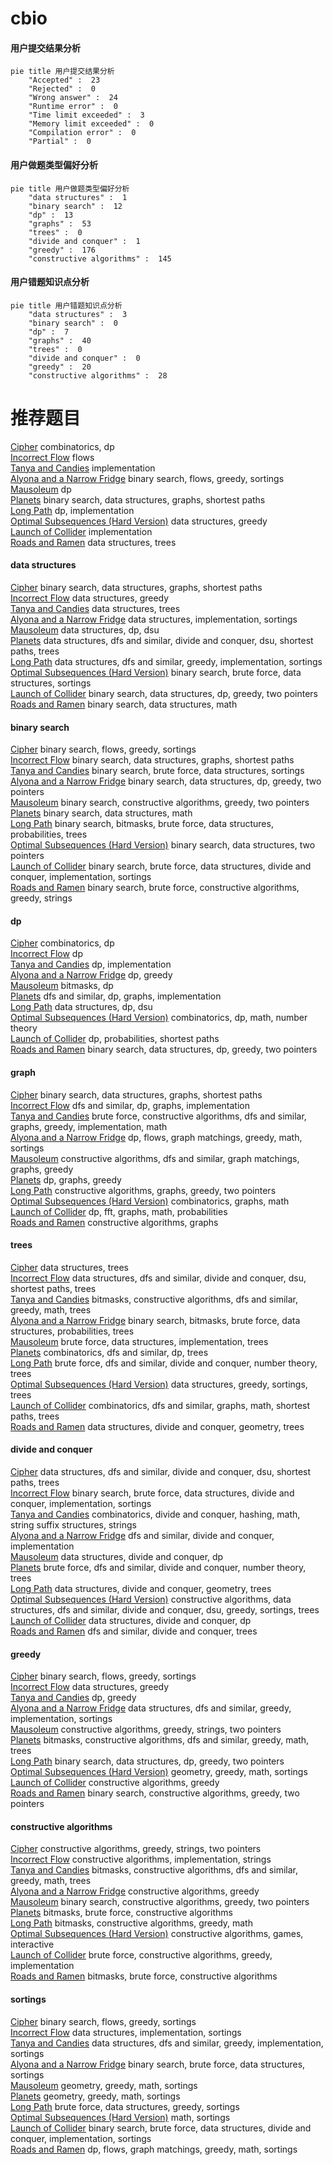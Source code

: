 # cbio
<!-- tabs:start -->
#### **用户提交结果分析**

```mermaid
pie title 用户提交结果分析
    "Accepted" :  23
    "Rejected" :  0
    "Wrong answer" :  24
    "Runtime error" :  0
    "Time limit exceeded" :  3
    "Memory limit exceeded" :  0
    "Compilation error" :  0
    "Partial" :  0
```
#### **用户做题类型偏好分析**

```mermaid
pie title 用户做题类型偏好分析
    "data structures" :  1
    "binary search" :  12
    "dp" :  13
    "graphs" :  53
    "trees" :  0
    "divide and conquer" :  1
    "greedy" :  176
    "constructive algorithms" :  145
```
#### **用户错题知识点分析**

```mermaid
pie title 用户错题知识点分析
    "data structures" :  3
    "binary search" :  0
    "dp" :  7
    "graphs" :  40
    "trees" :  0
    "divide and conquer" :  0
    "greedy" :  20
    "constructive algorithms" :  28
```
<!-- tabs:end -->
# 推荐题目
[Cipher](http://codeforces.com/problemset/problem/156/C)		combinatorics,
                        dp		  
[Incorrect Flow](http://codeforces.com/problemset/problem/708/D)		flows		  
[Tanya and Candies](http://codeforces.com/problemset/problem/1118/B)		implementation		  
[Alyona and a Narrow Fridge](http://codeforces.com/problemset/problem/1119/B)		binary search,
                        flows,
                        greedy,
                        sortings		  
[Mausoleum](http://codeforces.com/problemset/problem/567/F)		dp		  
[Planets](http://codeforces.com/problemset/problem/229/B)		binary search,
                        data structures,
                        graphs,
                        shortest paths		  
[Long Path](http://codeforces.com/problemset/problem/407/B)		dp,
                        implementation		  
[Optimal Subsequences (Hard Version)](https://codeforces.com/contest/1262/problem/D2)		data structures,
                        greedy		  
[Launch of Collider](http://codeforces.com/problemset/problem/699/A)		implementation		  
[Roads and Ramen](https://codeforces.com/contest/1434/problem/D)		data structures,
                        trees		  
<!-- tabs:start -->
#### **data structures**
[Cipher](http://codeforces.com/problemset/problem/229/B)		binary search,
                        data structures,
                        graphs,
                        shortest paths		  
[Incorrect Flow](https://codeforces.com/contest/1262/problem/D2)		data structures,
                        greedy		  
[Tanya and Candies](https://codeforces.com/contest/1434/problem/D)		data structures,
                        trees		  
[Alyona and a Narrow Fridge](http://codeforces.com/problemset/problem/15/D)		data structures,
                        implementation,
                        sortings		  
[Mausoleum](http://codeforces.com/problemset/problem/500/E)		data structures,
                        dp,
                        dsu		  
[Planets](http://codeforces.com/problemset/problem/936/E)		data structures,
                        dfs and similar,
                        divide and conquer,
                        dsu,
                        shortest paths,
                        trees		  
[Long Path](http://codeforces.com/problemset/problem/1369/E)		data structures,
                        dfs and similar,
                        greedy,
                        implementation,
                        sortings		  
[Optimal Subsequences (Hard Version)](https://codeforces.com/contest/1199/problem/D)		binary search,
                        brute force,
                        data structures,
                        sortings		  
[Launch of Collider](http://codeforces.com/problemset/problem/1492/C)		binary search,
                        data structures,
                        dp,
                        greedy,
                        two pointers		  
[Roads and Ramen](http://codeforces.com/problemset/problem/1490/G)		binary search,
                        data structures,
                        math		  
#### **binary search**
[Cipher](http://codeforces.com/problemset/problem/1119/B)		binary search,
                        flows,
                        greedy,
                        sortings		  
[Incorrect Flow](http://codeforces.com/problemset/problem/229/B)		binary search,
                        data structures,
                        graphs,
                        shortest paths		  
[Tanya and Candies](https://codeforces.com/contest/1199/problem/D)		binary search,
                        brute force,
                        data structures,
                        sortings		  
[Alyona and a Narrow Fridge](http://codeforces.com/problemset/problem/1492/C)		binary search,
                        data structures,
                        dp,
                        greedy,
                        two pointers		  
[Mausoleum](http://codeforces.com/problemset/problem/1463/D)		binary search,
                        constructive algorithms,
                        greedy,
                        two pointers		  
[Planets](http://codeforces.com/problemset/problem/1490/G)		binary search,
                        data structures,
                        math		  
[Long Path](http://codeforces.com/problemset/problem/1479/D)		binary search,
                        bitmasks,
                        brute force,
                        data structures,
                        probabilities,
                        trees		  
[Optimal Subsequences (Hard Version)](http://codeforces.com/problemset/problem/1436/E)		binary search,
                        data structures,
                        two pointers		  
[Launch of Collider](http://codeforces.com/problemset/problem/1461/D)		binary search,
                        brute force,
                        data structures,
                        divide and conquer,
                        implementation,
                        sortings		  
[Roads and Ramen](http://codeforces.com/problemset/problem/1493/C)		binary search,
                        brute force,
                        constructive algorithms,
                        greedy,
                        strings		  
#### **dp**
[Cipher](http://codeforces.com/problemset/problem/156/C)		combinatorics,
                        dp		  
[Incorrect Flow](http://codeforces.com/problemset/problem/567/F)		dp		  
[Tanya and Candies](http://codeforces.com/problemset/problem/407/B)		dp,
                        implementation		  
[Alyona and a Narrow Fridge](http://codeforces.com/problemset/problem/1455/F)		dp,
                        greedy		  
[Mausoleum](http://codeforces.com/problemset/problem/1234/F)		bitmasks,
                        dp		  
[Planets](http://codeforces.com/problemset/problem/463/D)		dfs and similar,
                        dp,
                        graphs,
                        implementation		  
[Long Path](http://codeforces.com/problemset/problem/500/E)		data structures,
                        dp,
                        dsu		  
[Optimal Subsequences (Hard Version)](https://codeforces.com/contest/560/problem/E)		combinatorics,
                        dp,
                        math,
                        number theory		  
[Launch of Collider](http://codeforces.com/problemset/problem/1245/E)		dp,
                        probabilities,
                        shortest paths		  
[Roads and Ramen](http://codeforces.com/problemset/problem/1492/C)		binary search,
                        data structures,
                        dp,
                        greedy,
                        two pointers		  
#### **graph**
[Cipher](http://codeforces.com/problemset/problem/229/B)		binary search,
                        data structures,
                        graphs,
                        shortest paths		  
[Incorrect Flow](http://codeforces.com/problemset/problem/463/D)		dfs and similar,
                        dp,
                        graphs,
                        implementation		  
[Tanya and Candies](http://codeforces.com/problemset/problem/1487/C)		brute force,
                        constructive algorithms,
                        dfs and similar,
                        graphs,
                        greedy,
                        implementation,
                        math		  
[Alyona and a Narrow Fridge](http://codeforces.com/problemset/problem/1437/C)		dp,
                        flows,
                        graph matchings,
                        greedy,
                        math,
                        sortings		  
[Mausoleum](http://codeforces.com/problemset/problem/1470/D)		constructive algorithms,
                        dfs and similar,
                        graph matchings,
                        graphs,
                        greedy		  
[Planets](http://codeforces.com/problemset/problem/1476/C)		dp,
                        graphs,
                        greedy		  
[Long Path](http://codeforces.com/problemset/problem/1304/D)		constructive algorithms,
                        graphs,
                        greedy,
                        two pointers		  
[Optimal Subsequences (Hard Version)](http://codeforces.com/problemset/problem/1475/C)		combinatorics,
                        graphs,
                        math		  
[Launch of Collider](http://codeforces.com/problemset/problem/553/E)		dp,
                        fft,
                        graphs,
                        math,
                        probabilities		  
[Roads and Ramen](http://codeforces.com/problemset/problem/1495/C)		constructive algorithms,
                        graphs		  
#### **trees**
[Cipher](https://codeforces.com/contest/1434/problem/D)		data structures,
                        trees		  
[Incorrect Flow](http://codeforces.com/problemset/problem/936/E)		data structures,
                        dfs and similar,
                        divide and conquer,
                        dsu,
                        shortest paths,
                        trees		  
[Tanya and Candies](http://codeforces.com/problemset/problem/1338/B)		bitmasks,
                        constructive algorithms,
                        dfs and similar,
                        greedy,
                        math,
                        trees		  
[Alyona and a Narrow Fridge](http://codeforces.com/problemset/problem/1479/D)		binary search,
                        bitmasks,
                        brute force,
                        data structures,
                        probabilities,
                        trees		  
[Mausoleum](http://codeforces.com/problemset/problem/1511/C)		brute force,
                        data structures,
                        implementation,
                        trees		  
[Planets](http://codeforces.com/problemset/problem/1499/F)		combinatorics,
                        dfs and similar,
                        dp,
                        trees		  
[Long Path](http://codeforces.com/problemset/problem/1491/E)		brute force,
                        dfs and similar,
                        divide and conquer,
                        number theory,
                        trees		  
[Optimal Subsequences (Hard Version)](http://codeforces.com/problemset/problem/1466/D)		data structures,
                        greedy,
                        sortings,
                        trees		  
[Launch of Collider](http://codeforces.com/problemset/problem/1495/D)		combinatorics,
                        dfs and similar,
                        graphs,
                        math,
                        shortest paths,
                        trees		  
[Roads and Ramen](http://codeforces.com/problemset/problem/1303/G)		data structures,
                        divide and conquer,
                        geometry,
                        trees		  
#### **divide and conquer**
[Cipher](http://codeforces.com/problemset/problem/936/E)		data structures,
                        dfs and similar,
                        divide and conquer,
                        dsu,
                        shortest paths,
                        trees		  
[Incorrect Flow](http://codeforces.com/problemset/problem/1461/D)		binary search,
                        brute force,
                        data structures,
                        divide and conquer,
                        implementation,
                        sortings		  
[Tanya and Candies](http://codeforces.com/problemset/problem/1466/G)		combinatorics,
                        divide and conquer,
                        hashing,
                        math,
                        string suffix structures,
                        strings		  
[Alyona and a Narrow Fridge](http://codeforces.com/problemset/problem/1490/D)		dfs and similar,
                        divide and conquer,
                        implementation		  
[Mausoleum](https://codeforces.com/contest/1483/problem/C)		data structures,
                        divide and conquer,
                        dp		  
[Planets](http://codeforces.com/problemset/problem/1491/E)		brute force,
                        dfs and similar,
                        divide and conquer,
                        number theory,
                        trees		  
[Long Path](http://codeforces.com/problemset/problem/1303/G)		data structures,
                        divide and conquer,
                        geometry,
                        trees		  
[Optimal Subsequences (Hard Version)](http://codeforces.com/problemset/problem/1494/D)		constructive algorithms,
                        data structures,
                        dfs and similar,
                        divide and conquer,
                        dsu,
                        greedy,
                        sortings,
                        trees		  
[Launch of Collider](http://codeforces.com/problemset/problem/1482/E)		data structures,
                        divide and conquer,
                        dp		  
[Roads and Ramen](http://codeforces.com/problemset/problem/566/C)		dfs and similar,
                        divide and conquer,
                        trees		  
#### **greedy**
[Cipher](http://codeforces.com/problemset/problem/1119/B)		binary search,
                        flows,
                        greedy,
                        sortings		  
[Incorrect Flow](https://codeforces.com/contest/1262/problem/D2)		data structures,
                        greedy		  
[Tanya and Candies](http://codeforces.com/problemset/problem/1455/F)		dp,
                        greedy		  
[Alyona and a Narrow Fridge](http://codeforces.com/problemset/problem/1369/E)		data structures,
                        dfs and similar,
                        greedy,
                        implementation,
                        sortings		  
[Mausoleum](http://codeforces.com/problemset/problem/1305/B)		constructive algorithms,
                        greedy,
                        strings,
                        two pointers		  
[Planets](http://codeforces.com/problemset/problem/1338/B)		bitmasks,
                        constructive algorithms,
                        dfs and similar,
                        greedy,
                        math,
                        trees		  
[Long Path](http://codeforces.com/problemset/problem/1492/C)		binary search,
                        data structures,
                        dp,
                        greedy,
                        two pointers		  
[Optimal Subsequences (Hard Version)](https://codeforces.com/contest/1496/problem/C)		geometry,
                        greedy,
                        math,
                        sortings		  
[Launch of Collider](http://codeforces.com/problemset/problem/1493/A)		constructive algorithms,
                        greedy		  
[Roads and Ramen](http://codeforces.com/problemset/problem/1463/D)		binary search,
                        constructive algorithms,
                        greedy,
                        two pointers		  
#### **constructive algorithms**
[Cipher](http://codeforces.com/problemset/problem/1305/B)		constructive algorithms,
                        greedy,
                        strings,
                        two pointers		  
[Incorrect Flow](http://codeforces.com/problemset/problem/940/C)		constructive algorithms,
                        implementation,
                        strings		  
[Tanya and Candies](http://codeforces.com/problemset/problem/1338/B)		bitmasks,
                        constructive algorithms,
                        dfs and similar,
                        greedy,
                        math,
                        trees		  
[Alyona and a Narrow Fridge](http://codeforces.com/problemset/problem/1493/A)		constructive algorithms,
                        greedy		  
[Mausoleum](http://codeforces.com/problemset/problem/1463/D)		binary search,
                        constructive algorithms,
                        greedy,
                        two pointers		  
[Planets](https://codeforces.com/contest/1456/problem/B)		bitmasks,
                        brute force,
                        constructive algorithms		  
[Long Path](http://codeforces.com/problemset/problem/1492/D)		bitmasks,
                        constructive algorithms,
                        greedy,
                        math		  
[Optimal Subsequences (Hard Version)](https://codeforces.com/contest/1504/problem/D)		constructive algorithms,
                        games,
                        interactive		  
[Launch of Collider](https://codeforces.com/contest/1483/problem/A)		brute force,
                        constructive algorithms,
                        greedy,
                        implementation		  
[Roads and Ramen](https://codeforces.com/contest/1457/problem/D)		bitmasks,
                        brute force,
                        constructive algorithms		  
#### **sortings**
[Cipher](http://codeforces.com/problemset/problem/1119/B)		binary search,
                        flows,
                        greedy,
                        sortings		  
[Incorrect Flow](http://codeforces.com/problemset/problem/15/D)		data structures,
                        implementation,
                        sortings		  
[Tanya and Candies](http://codeforces.com/problemset/problem/1369/E)		data structures,
                        dfs and similar,
                        greedy,
                        implementation,
                        sortings		  
[Alyona and a Narrow Fridge](https://codeforces.com/contest/1199/problem/D)		binary search,
                        brute force,
                        data structures,
                        sortings		  
[Mausoleum](https://codeforces.com/contest/1496/problem/C)		geometry,
                        greedy,
                        math,
                        sortings		  
[Planets](http://codeforces.com/problemset/problem/1495/A)		geometry,
                        greedy,
                        math,
                        sortings		  
[Long Path](http://codeforces.com/problemset/problem/1497/A)		brute force,
                        data structures,
                        greedy,
                        sortings		  
[Optimal Subsequences (Hard Version)](http://codeforces.com/problemset/problem/1427/A)		math,
                        sortings		  
[Launch of Collider](http://codeforces.com/problemset/problem/1461/D)		binary search,
                        brute force,
                        data structures,
                        divide and conquer,
                        implementation,
                        sortings		  
[Roads and Ramen](http://codeforces.com/problemset/problem/1437/C)		dp,
                        flows,
                        graph matchings,
                        greedy,
                        math,
                        sortings		  
<!-- tabs:end -->
